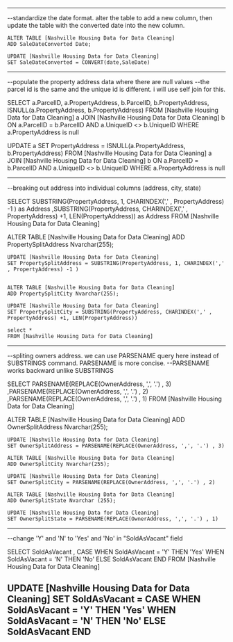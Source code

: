 
----------------------------------------------------------------

--standardize the date format. alter the table to add a new column, then update the table with the converted date into the new column.

	ALTER TABLE [Nashville Housing Data for Data Cleaning]
	ADD SaleDateConverted Date;

	UPDATE [Nashville Housing Data for Data Cleaning]
	SET SaleDateConverted = CONVERT(date,SaleDate) 

----------------------------------------------------------------

--populate the property address data where there are null values
--the parcel id is the same and the unique id is different. i will use self join for this.

SELECT a.ParcelID, a.PropertyAddress, b.ParcelID, b.PropertyAddress, ISNULL(a.PropertyAddress, b.PropertyAddress)
FROM [Nashville Housing Data for Data Cleaning] a
JOIN [Nashville Housing Data for Data Cleaning] b
 ON a.ParcelID = b.ParcelID
 AND a.UniqueID <> b.UniqueID
 WHERE a.PropertyAddress is null

 UPDATE a
 SET PropertyAddress = ISNULL(a.PropertyAddress, b.PropertyAddress)
 FROM [Nashville Housing Data for Data Cleaning] a
JOIN [Nashville Housing Data for Data Cleaning] b
 ON a.ParcelID = b.ParcelID
 AND a.UniqueID <> b.UniqueID
 WHERE a.PropertyAddress is null

 ----------------------------------------------------------------

 --breaking out address into individual columns (address, city, state)

SELECT
SUBSTRING(PropertyAddress, 1, CHARINDEX(',' , PropertyAddress) -1 ) as Address
,SUBSTRING(PropertyAddress, CHARINDEX(',' , PropertyAddress) +1, LEN(PropertyAddress)) as Address
FROM [Nashville Housing Data for Data Cleaning]

ALTER TABLE [Nashville Housing Data for Data Cleaning]
	ADD PropertySplitAddress Nvarchar(255);

	UPDATE [Nashville Housing Data for Data Cleaning]
	SET PropertySplitAddress = SUBSTRING(PropertyAddress, 1, CHARINDEX(',' , PropertyAddress) -1 )


	ALTER TABLE [Nashville Housing Data for Data Cleaning]
	ADD PropertySplitCity Nvarchar(255);

	UPDATE [Nashville Housing Data for Data Cleaning]
	SET PropertySplitCity = SUBSTRING(PropertyAddress, CHARINDEX(',' , PropertyAddress) +1, LEN(PropertyAddress))

	select *
	FROM [Nashville Housing Data for Data Cleaning]

----------------------------------------------------------------
--spliting owners address. we can use PARSENAME query here instead of SUBSTRINGS command. PARSENAME is more concise. 
--PARSENAME  works backward unlike SUBSTRINGS

SELECT 
PARSENAME(REPLACE(OwnerAddress, ',', '.') , 3) 
,PARSENAME(REPLACE(OwnerAddress, ',', '.') , 2)
,PARSENAME(REPLACE(OwnerAddress, ',', '.') , 1)
FROM [Nashville Housing Data for Data Cleaning]

ALTER TABLE [Nashville Housing Data for Data Cleaning]
	ADD OwnerSplitAddress Nvarchar(255);

	UPDATE [Nashville Housing Data for Data Cleaning]
	SET OwnerSplitAddress = PARSENAME(REPLACE(OwnerAddress, ',', '.') , 3) 

	ALTER TABLE [Nashville Housing Data for Data Cleaning]
	ADD OwnerSplitCity Nvarchar(255);

	UPDATE [Nashville Housing Data for Data Cleaning]
	SET OwnerSplitCity = PARSENAME(REPLACE(OwnerAddress, ',', '.') , 2)

	ALTER TABLE [Nashville Housing Data for Data Cleaning]
	ADD OwnerSplitState Nvarchar (255);

	UPDATE [Nashville Housing Data for Data Cleaning]
	SET OwnerSplitState = PARSENAME(REPLACE(OwnerAddress, ',', '.') , 1)

------------------------------------------------------------------

--change 'Y' and 'N' to 'Yes' and 'No' in "SoldAsVacant" field

SELECT SoldAsVacant
, CASE WHEN SoldAsVacant = 'Y' THEN 'Yes'
       WHEN SoldAsVacant = 'N' THEN 'No'
	   ELSE SoldAsVacant
	   END
FROM [Nashville Housing Data for Data Cleaning]

UPDATE [Nashville Housing Data for Data Cleaning]
SET SoldAsVacant = CASE WHEN SoldAsVacant = 'Y' THEN 'Yes'
       WHEN SoldAsVacant = 'N' THEN 'No'
	   ELSE SoldAsVacant
	   END
------------------------------------------------------------------
